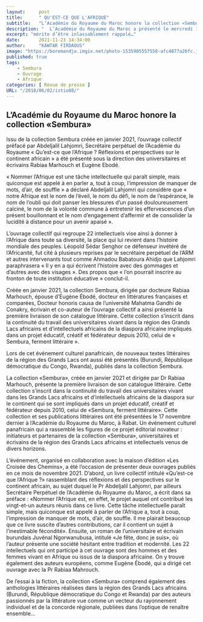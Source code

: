 ```yaml
---
layout:     post
title:      " QU'EST-CE QUE L'AFRIQUE"
subtitle:   "L’Académie du Royaume du Maroc honore la collection «Sembura» "
description: "  L’Académie du Royaume du Maroc a présenté le mercredi 17 novembre 2021 les premières parutions littéraires de la «Collection Sembura» dont l’ouvrage collectif « Qu’est-ce que l’Afrique ? ». Un ouvrage collectif d’intellectuels africains et de la diaspora préfacé par le professeur Abdeljalil Lahjomri, Secrétaire perpétuel de l’ARM et édité par les éditions « La Croisée des chemins à Casablanca "
excerpt: "mérite d’être inlassablement rappelé…"
date:       2021-11-23 14:34:00
author:     "KAWTAR FIRDAOUS"
image: "https://boremandjo.imgix.net/photo-1535905557558-afc4877a26fc.jpg"
published: true 
tags:
    - Sembura 
    - Ouvrage 
    - Afrique
categories: [ Revue de presse ]
URL: "/2018/06/02/istio08/"
---
```


## L’Académie du Royaume du Maroc honore la collection «Sembura»

Issu de la collection Sembura créée en janvier 2021, l’ouvrage collectif préfacé par Abdeljalil Lahjomri, Secrétaire perpétuel de l’Académie du Royaume « Qu’est-ce que l’Afrique ? Réflexions et perspectives sur le continent africain » a été présenté sous la direction des universitaires et écrivains Rabiaa Marhouch et Eugène Ebodé.

« Nommer l’Afrique est une tâche intellectuelle qui paraît simple, mais quiconque est appelé à en parler a, tout à coup, l’impression de manquer de mots, d’air, de souffle » a déclaré Abdeljalil Lahjomri qui considère que « notre Afrique est le nom de l’éveil, le nom du défi, le nom de l’espérance, le nom de l’oubli qui doit panser les blessures d’un passé douloureusement calciné, le nom de la volonté commune à entretenir les effervescences d’un présent bouillonnant et le nom d’engagement d’affermir et de consolider la lucidité à distance pour un avenir apaisé ».

L’ouvrage collectif qui regroupe 22 intellectuels vise ainsi à donner à l’Afrique dans toute sa diversité, la place qui lui revient dans l’histoire mondiale des peuples. Léopold Sédar Senghor ce défenseur invétéré de l’Africanité, fut cité à plusieurs reprises par le secrétaire perpétuel de l’ARM et autres intervenants tout comme Ahmadou Babatoura Ahidjo que Lahjomri paraphrasera « Il y en a qui écrivent l’histoire avec des gommages et d’autres avec des visages ». Des propos que « l’on pourrait inscrire au fronton de toute institution éducative » conclut-il.

Créée en janvier 2021, la collection Sembura, dirigée par docteure Rabiaa Marhouch, épouse d’Eugène Ébodé, docteur en littératures françaises et comparées, Docteur honoris causa de l’université Mahatma Gandhi de Conakry, écrivain et co-auteur de l’ouvrage collectif a ainsi présenté la première livraison de son catalogue littéraire. Cette collection s’inscrit dans la continuité du travail des universitaires vivant dans la région des Grands Lacs africains et d’intellectuels africains de la diaspora africaine impliqués dans un projet éducatif, créatif et fédérateur depuis 2010, celui de « Sembura, ferment littéraire ».

Lors de cet événement culturel panafricain, de nouveaux textes littéraires de la région des Grands Lacs ont aussi été présentés (Burundi, République démocratique du Congo, Rwanda), publiés dans la collection Sembura.

La collection «Sembura», créée en janvier 2021 et dirigée par Dr Rabiaa Marhouch, présente la première livraison de son catalogue littéraire. Cette collection s’inscrit dans la continuité du travail des universitaires vivant dans les Grands Lacs africains et d’intellectuels africains de la diaspora sur le continent qui se sont impliqués dans un projet éducatif, créatif et fédérateur depuis 2010, celui de «Sembura, ferment littéraire». Cette collection et ses publications littéraires ont été présentées le 17 novembre dernier à l’Académie du Royaume du Maroc, à Rabat. Un événement culturel panafricain qui a rassemblé les figures de ce projet éditorial novateur : initiateurs et partenaires de la collection «Sembura», universitaires et écrivains de la région des Grands Lacs africains et intellectuels venus de divers horizons.

L’événement, organisé en collaboration avec la maison d’édition «Les Croisée des Chemins», a été l’occasion de présenter deux ouvrages publiés en ce mois de novembre 2021. D’abord, un livre collectif intitulé «Qu’est-ce que l’Afrique ?» rassemblant des réflexions et des perspectives sur le continent africain, au sujet duquel le Pr Abdeljalil Lahjomri, par ailleurs Secrétaire Perpétuel de l’Académie du Royaume du Maroc, a écrit dans sa préface : «Nommer l’Afrique est, en effet, le projet auquel ont contribué les vingt-et-un auteurs réunis dans ce livre. Cette tâche intellectuelle paraît simple, mais quiconque est appelé à parler de l’Afrique a, tout à coup, l’impression de manquer de mots, d’air, de souffle. Il me plairait beaucoup que ce livre suscite d’autres contributions, car il contient un sujet à l’inestimable fécondité». Ensuite, un roman de l’universitaire et écrivain burundais Juvénal Ngorwanubusa, intitulé «Je fête, donc je suis», où l’auteur présente une société hésitant entre tradition et modernité. Les 22 intellectuels qui ont participé à cet ouvrage sont des hommes et des femmes vivant en Afrique ou issus de la diaspora africaine. On y trouve également des auteurs européens, comme Eugène Ébodé, qui a dirigé cet ouvrage avec la Pr Rabiaa Mahrouch.

De l’essai à la fiction, la collection «Sembura» comprend également des anthologies littéraires réalisées dans la région des Grands Lacs africains (Burundi, République démocratique du Congo et Rwanda) par des auteurs passionnés par la littérature vue comme un vecteur du rayonnement individuel et de la concorde régionale, publiées dans l’optique de renaître ensemble…